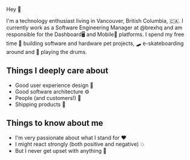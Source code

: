 Hey 👋

I'm a technology enthusiast living in Vancouver, British Columbia, 🇨🇦. I currently work as a Software Engineering Manager at @brexhq and am responsible for the Dashboard🖥 and Mobile📱 platforms. I spend my free time 🔧 building software and hardware pet projects, 🛹 e-skateboarding around and 🥁 playing the drums.

## Things I deeply care about

- Good user experience design 🎨
- Good software architecture ⚙️
- People (and customers!) 👨‍
- Shipping products 🚢 

## Things to know about me

- I'm very passionate about what I stand for ❤️
- I might react strongly (both positive and negative) 💥
- But I never get upset with anything 🥳
